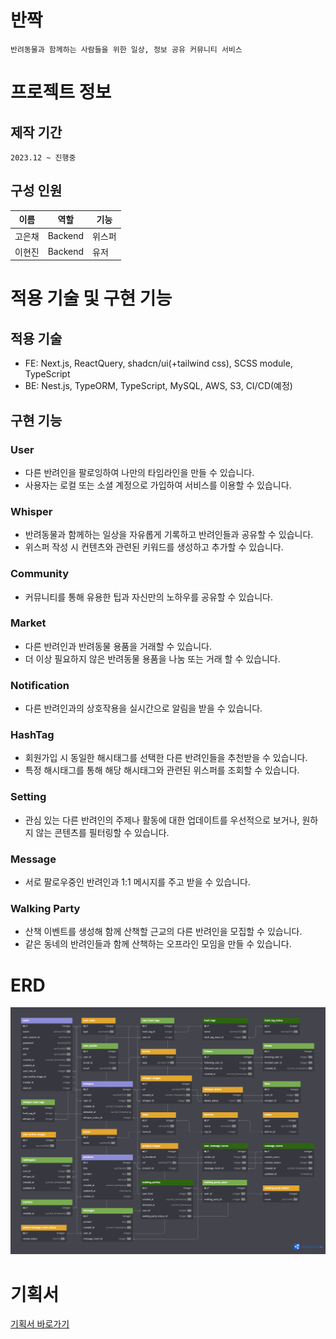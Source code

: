 # 반짝

    반려동물과 함께하는 사람들을 위한 일상, 정보 공유 커뮤니티 서비스

# 프로젝트 정보

## 제작 기간

    2023.12 ~ 진행중

## 구성 인원

| 이름   | 역할    | 기능   |
| ------ | ------- | ------ |
| 고은채 | Backend | 위스퍼 |
| 이현진 | Backend | 유저   |

# 적용 기술 및 구현 기능

## 적용 기술

- FE: Next.js, ReactQuery, shadcn/ui(+tailwind css), SCSS module, TypeScript
- BE: Nest.js, TypeORM, TypeScript, MySQL, AWS, S3, CI/CD(예정)

## 구현 기능

### User

- 다른 반려인을 팔로잉하여 나만의 타임라인을 만들 수 있습니다.
- 사용자는 로컬 또는 소셜 계정으로 가입하여 서비스를 이용할 수 있습니다.

### Whisper

- 반려동물과 함께하는 일상을 자유롭게 기록하고 반려인들과 공유할 수 있습니다.
- 위스퍼 작성 시 컨텐츠와 관련된 키워드를 생성하고 추가할 수 있습니다.

### Community

- 커뮤니티를 통해 유용한 팁과 자신만의 노하우를 공유할 수 있습니다.

### Market

- 다른 반려인과 반려동물 용품을 거래할 수 있습니다.
- 더 이상 필요하지 않은 반려동물 용품을 나눔 또는 거래 할 수 있습니다.

### Notification

- 다른 반려인과의 상호작용을 실시간으로 알림을 받을 수 있습니다.

### HashTag

- 회원가입 시 동일한 해시태그를 선택한 다른 반려인들을 추천받을 수 있습니다.
- 특정 해시태그를 통해 해당 해시태그와 관련된 위스퍼를 조회할 수 있습니다.

### Setting

- 관심 있는 다른 반려인의 주제나 활동에 대한 업데이트를 우선적으로 보거나, 원하지 않는 콘텐츠를 필터링할 수 있습니다.

### Message

- 서로 팔로우중인 반려인과 1:1 메시지를 주고 받을 수 있습니다.

### Walking Party

- 산책 이벤트를 생성해 함께 산책할 근교의 다른 반려인을 모집할 수 있습니다.
- 같은 동네의 반려인들과 함께 산책하는 오프라인 모임을 만들 수 있습니다.

# ERD

<img src="./Banzzak.png" alt="다이어그램">

# 기획서

<a href="https://fern-shape-a88.notion.site/ab6df8de8df74e508a3ac724ad513d9c">기획서 바로가기</a>
